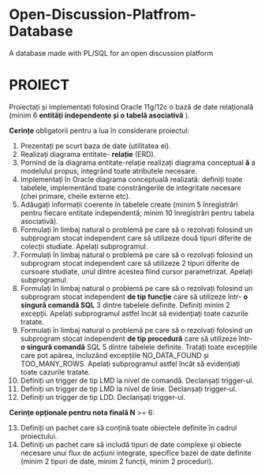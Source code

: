 # Open-Discussion-Platfrom-Database
A database made with PL/SQL for an open discussion platform 

# PROIECT

Proiectați și implementați folosind Oracle 11g/12c o bază de date relațională (minim 6 **entități
independente și o tabelă asociativă** ).

**Cerințe** obligatorii pentru a lua în considerare proiectul:

1. Prezentați pe scurt baza de date (utilitatea ei).
2. Realizați diagrama entitate- **relație** (ERD).
3. Pornind de la diagrama entitate-relație realizați diagrama conceptual **ă** a modelului propus, integrând
    toate atributele necesare.
4. Implementați în Oracle diagrama conceptuală realizată: definiți toate tabelele, implementând toate
    constrângerile de integritate necesare (chei primare, cheile externe etc).
5. Adăugați informații coerente în tabelele create (minim 5 înregistrări pentru fiecare entitate
    independentă; minim 10 înregistrări pentru tabela asociativă).
6. Formulați în limbaj natural o problemă pe care să o rezolvați folosind un subprogram stocat
    independent care să utilizeze două tipuri diferite de colecții studiate. Apelați subprogramul.
7. Formulați în limbaj natural o problemă pe care să o rezolvați folosind un subprogram stocat
    independent care să utilizeze 2 tipuri diferite de cursoare studiate, unul dintre acestea fiind cursor
    parametrizat. Apelați subprogramul.
8. Formulați în limbaj natural o problemă pe care să o rezolvați folosind un subprogram stocat
    independent **de tip funcție** care să utilizeze într- **o singură comandă SQL** 3 dintre tabelele definite.
    Definiți minim 2 excepții. Apelați subprogramul astfel încât să evidențiați toate cazurile tratate.
9. Formulați în limbaj natural o problemă pe care să o rezolvați folosind un subprogram stocat
    independent **de tip procedură** care să utilizeze într- **o singură comandă** SQL 5 dintre tabelele
    definite. Tratați toate excepțiile care pot apărea, incluzând excepțiile NO_DATA_FOUND și
    TOO_MANY_ROWS. Apelați subprogramul astfel încât să evidențiați toate cazurile tratate.
10. Definiți un trigger de tip LMD la nivel de comandă. Declanșați trigger-ul.
11. Definiți un trigger de tip LMD la nivel de linie. Declanșați trigger-ul.
12. Definiți un trigger de tip LDD. Declanșați trigger-ul.

**Cerințe opționale pentru nota finală N** >= 6:

13. Definiți un pachet care să conțină toate obiectele definite în cadrul proiectului.
14. Definiți un pachet care să includă tipuri de date complexe și obiecte necesare unui flux de acțiuni
    integrate, specifice bazei de date definite (minim 2 tipuri de date, minim 2 funcții, minim 2 proceduri).

